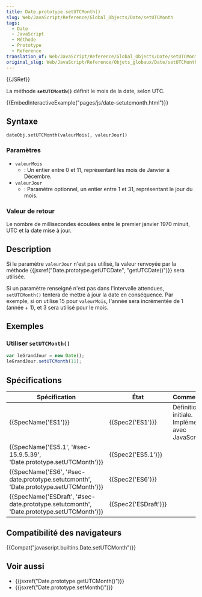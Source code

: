```yaml
---
title: Date.prototype.setUTCMonth()
slug: Web/JavaScript/Reference/Global_Objects/Date/setUTCMonth
tags:
  - Date
  - JavaScript
  - Méthode
  - Prototype
  - Reference
translation_of: Web/JavaScript/Reference/Global_Objects/Date/setUTCMonth
original_slug: Web/JavaScript/Reference/Objets_globaux/Date/setUTCMonth
---
```

{{JSRef}}

La méthode **`setUTCMonth()`** définit le mois de la date, selon UTC.

{{EmbedInteractiveExample("pages/js/date-setutcmonth.html")}}

## Syntaxe

    dateObj.setUTCMonth(valeurMois[, valeurJour])

### Paramètres

- `valeurMois`
  - : Un entier entre 0 et 11, représentant les mois de Janvier à Décembre.
- `valeurJour`
  - : Paramètre optionnel, un entier entre 1 et 31, représentant le jour du mois.

### Valeur de retour

Le nombre de millisecondes écoulées entre le premier janvier 1970 minuit, UTC et la date mise à jour.

## Description

Si le paramètre `valeurJour` n'est pas utilisé, la valeur renvoyée par la méthode {{jsxref("Date.prototype.getUTCDate", "getUTCDate()")}} sera utilisée.

Si un paramètre renseigné n'est pas dans l'intervalle attendues, `setUTCMonth()` tentera de mettre à jour la date en conséquence. Par exemple, si on utilise 15 pour `valeurMois`, l'année sera incrémentée de 1 (année + 1), et 3 sera utilisé pour le mois.

## Exemples

### Utiliser `setUTCMonth()`

```js
var leGrandJour = new Date();
leGrandJour.setUTCMonth(11);
```

## Spécifications

| Spécification                                                                                                        | État                         | Commentaires                                          |
| -------------------------------------------------------------------------------------------------------------------- | ---------------------------- | ----------------------------------------------------- |
| {{SpecName('ES1')}}                                                                                             | {{Spec2('ES1')}}         | Définition initiale. Implémentée avec JavaScript 1.3. |
| {{SpecName('ES5.1', '#sec-15.9.5.39', 'Date.prototype.setUTCMonth')}}                         | {{Spec2('ES5.1')}}     |                                                       |
| {{SpecName('ES6', '#sec-date.prototype.setutcmonth', 'Date.prototype.setUTCMonth')}}     | {{Spec2('ES6')}}         |                                                       |
| {{SpecName('ESDraft', '#sec-date.prototype.setutcmonth', 'Date.prototype.setUTCMonth')}} | {{Spec2('ESDraft')}} |                                                       |

## Compatibilité des navigateurs

{{Compat("javascript.builtins.Date.setUTCMonth")}}

## Voir aussi

- {{jsxref("Date.prototype.getUTCMonth()")}}
- {{jsxref("Date.prototype.setMonth()")}}
